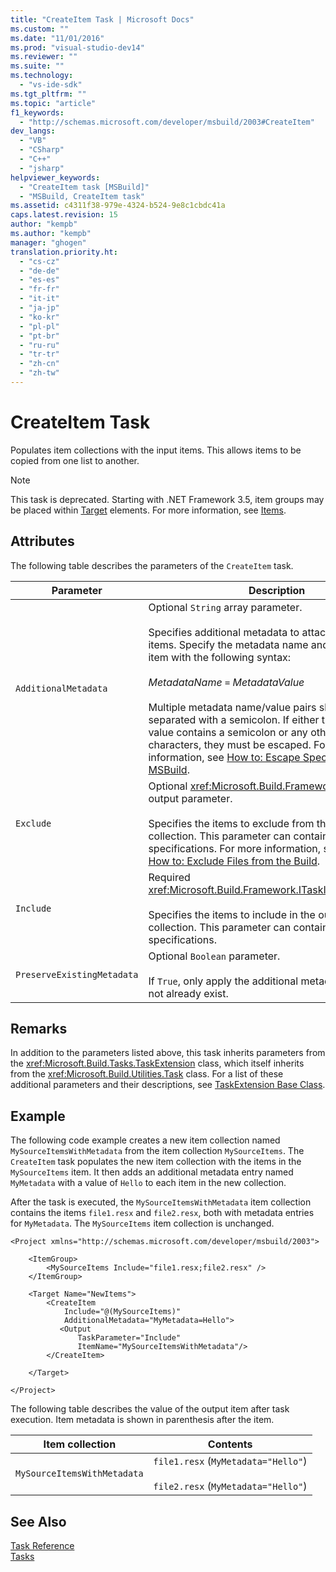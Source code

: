 ```yaml
---
title: "CreateItem Task | Microsoft Docs"
ms.custom: ""
ms.date: "11/01/2016"
ms.prod: "visual-studio-dev14"
ms.reviewer: ""
ms.suite: ""
ms.technology: 
  - "vs-ide-sdk"
ms.tgt_pltfrm: ""
ms.topic: "article"
f1_keywords: 
  - "http://schemas.microsoft.com/developer/msbuild/2003#CreateItem"
dev_langs: 
  - "VB"
  - "CSharp"
  - "C++"
  - "jsharp"
helpviewer_keywords: 
  - "CreateItem task [MSBuild]"
  - "MSBuild, CreateItem task"
ms.assetid: c4311f38-979e-4324-b524-9e8c1cbdc41a
caps.latest.revision: 15
author: "kempb"
ms.author: "kempb"
manager: "ghogen"
translation.priority.ht: 
  - "cs-cz"
  - "de-de"
  - "es-es"
  - "fr-fr"
  - "it-it"
  - "ja-jp"
  - "ko-kr"
  - "pl-pl"
  - "pt-br"
  - "ru-ru"
  - "tr-tr"
  - "zh-cn"
  - "zh-tw"
---
```

# CreateItem Task
Populates item collections with the input items. This allows items to be copied from one list to another.  
  
> [!NOTE]
>  This task is deprecated. Starting with .NET Framework 3.5, item groups may be placed within [Target](../msbuild/target-element-msbuild.md) elements. For more information, see [Items](../msbuild/msbuild-items.md).  
  
## Attributes  
 The following table describes the parameters of the `CreateItem` task.  
  
|Parameter|Description|  
|---------------|-----------------|  
|`AdditionalMetadata`|Optional `String` array parameter.<br /><br /> Specifies additional metadata to attach to the output items.  Specify the metadata name and value for the item with the following syntax:<br /><br /> *MetadataName* `=` *MetadataValue*<br /><br /> Multiple metadata name/value pairs should be separated with a semicolon. If either the name or the value contains a semicolon or any other special characters, they must be escaped. For more information, see [How to: Escape Special Characters in MSBuild](../msbuild/how-to-escape-special-characters-in-msbuild.md).|  
|`Exclude`|Optional <xref:Microsoft.Build.Framework.ITaskItem>`[]` output parameter.<br /><br /> Specifies the items to exclude from the output item collection. This parameter can contain wildcard specifications. For more information, see [Items](../msbuild/msbuild-items.md) and [How to: Exclude Files from the Build](../msbuild/how-to-exclude-files-from-the-build.md).|  
|`Include`|Required <xref:Microsoft.Build.Framework.ITaskItem>`[]`parameter.<br /><br /> Specifies the items to include in the output item collection. This parameter can contain wildcard specifications.|  
|`PreserveExistingMetadata`|Optional `Boolean` parameter.<br /><br /> If `True`, only apply the additional metadata if they do not already exist.|  
  
## Remarks  
 In addition to the parameters listed above, this task inherits parameters from the <xref:Microsoft.Build.Tasks.TaskExtension> class, which itself inherits from the <xref:Microsoft.Build.Utilities.Task> class. For a list of these additional parameters and their descriptions, see [TaskExtension Base Class](../msbuild/taskextension-base-class.md).  
  
## Example  
 The following code example creates a new item collection named `MySourceItemsWithMetadata` from the item collection `MySourceItems`. The `CreateItem` task populates the new item collection with the items in the `MySourceItems` item. It then adds an additional metadata entry named `MyMetadata` with a value of `Hello` to each item in the new collection.  
  
 After the task is executed, the `MySourceItemsWithMetadata` item collection contains the items `file1.resx` and `file2.resx`, both with metadata entries for `MyMetadata`. The `MySourceItems` item collection is unchanged.  
  
```  
<Project xmlns="http://schemas.microsoft.com/developer/msbuild/2003">  
  
    <ItemGroup>  
        <MySourceItems Include="file1.resx;file2.resx" />  
    </ItemGroup>  
  
    <Target Name="NewItems">  
        <CreateItem  
            Include="@(MySourceItems)"  
            AdditionalMetadata="MyMetadata=Hello">  
           <Output  
               TaskParameter="Include"  
               ItemName="MySourceItemsWithMetadata"/>  
        </CreateItem>  
  
    </Target>  
  
</Project>  
```  
  
 The following table describes the value of the output item after task execution. Item metadata is shown in parenthesis after the item.  
  
|Item collection|Contents|  
|---------------------|--------------|  
|`MySourceItemsWithMetadata`|`file1.resx` (`MyMetadata="Hello"`)<br /><br /> `file2.resx` (`MyMetadata="Hello"`)|  
  
## See Also  
 [Task Reference](../msbuild/msbuild-task-reference.md)   
 [Tasks](../msbuild/msbuild-tasks.md)